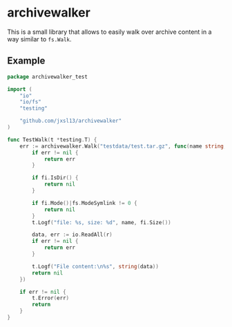 # archivewalker

This is a small library that allows to easily walk over archive content in a way similar to `fs.Walk`.


## Example

```go
package archivewalker_test

import (
    "io"
    "io/fs"
    "testing"

    "github.com/jxsl13/archivewalker"
)

func TestWalk(t *testing.T) {
    err := archivewalker.Walk("testdata/test.tar.gz", func(name string, fi fs.FileInfo, r io.Reader, err error) error {
        if err != nil {
            return err
        }

        if fi.IsDir() {
            return nil
        }

        if fi.Mode()|fs.ModeSymlink != 0 {
            return nil
        }
        t.Logf("file: %s, size: %d", name, fi.Size())

        data, err := io.ReadAll(r)
        if err != nil {
            return err
        }

        t.Logf("File content:\n%s", string(data))
        return nil
    })

    if err != nil {
        t.Error(err)
        return
    }
}
```
